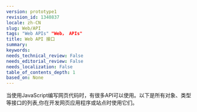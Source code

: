 ```yaml
---
version: prototype1
revision_id: 1340837
locale: zh-CN
slug: Web/API
tags: "Web APIs" "Web， APIs"
title: Web API 接口
summary: 
keywords: 
needs_technical_review: False
needs_editorial_review: False
needs_localization: False
table_of_contents_depth: 1
based_on: None
---
```

<p>当使用JavaScript编写网页代码时，有很多API可以使用。以下是所有对象、类型等接口的列表,你在开发网页应用程序或站点时使用它们。</p>

<div>&nbsp;</div>

